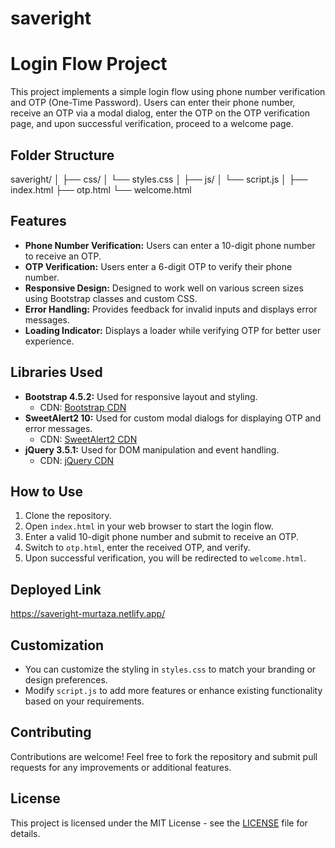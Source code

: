 # saveright

# Login Flow Project

This project implements a simple login flow using phone number verification and OTP (One-Time Password). Users can enter their phone number, receive an OTP via a modal dialog, enter the OTP on the OTP verification page, and upon successful verification, proceed to a welcome page.

## Folder Structure

saveright/
│
├── css/
│ └── styles.css
│
├── js/
│ └── script.js
│
├── index.html
├── otp.html
└── welcome.html


## Features

- **Phone Number Verification:** Users can enter a 10-digit phone number to receive an OTP.
- **OTP Verification:** Users enter a 6-digit OTP to verify their phone number.
- **Responsive Design:** Designed to work well on various screen sizes using Bootstrap classes and custom CSS.
- **Error Handling:** Provides feedback for invalid inputs and displays error messages.
- **Loading Indicator:** Displays a loader while verifying OTP for better user experience.

## Libraries Used

- **Bootstrap 4.5.2:** Used for responsive layout and styling.
  - CDN: [Bootstrap CDN](https://stackpath.bootstrapcdn.com/bootstrap/4.5.2/css/bootstrap.min.css)
- **SweetAlert2 10:** Used for custom modal dialogs for displaying OTP and error messages.
  - CDN: [SweetAlert2 CDN](https://cdn.jsdelivr.net/npm/sweetalert2@10)
- **jQuery 3.5.1:** Used for DOM manipulation and event handling.
  - CDN: [jQuery CDN](https://code.jquery.com/jquery-3.5.1.min.js)

## How to Use

1. Clone the repository.
2. Open `index.html` in your web browser to start the login flow.
3. Enter a valid 10-digit phone number and submit to receive an OTP.
4. Switch to `otp.html`, enter the received OTP, and verify.
5. Upon successful verification, you will be redirected to `welcome.html`.

## Deployed Link

https://saveright-murtaza.netlify.app/

## Customization

- You can customize the styling in `styles.css` to match your branding or design preferences.
- Modify `script.js` to add more features or enhance existing functionality based on your requirements.

## Contributing

Contributions are welcome! Feel free to fork the repository and submit pull requests for any improvements or additional features.

## License

This project is licensed under the MIT License - see the [LICENSE](LICENSE) file for details.
